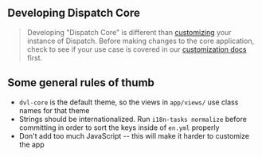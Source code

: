 Developing Dispatch Core
---

> Developing "Dispatch Core" is different than [customizing](customization.md) your instance of Dispatch. Before making changes to the core application, check to see if your use case is covered in our [customization docs](customization.md) first.

## Some general rules of thumb

- `dvl-core` is the default theme, so the views in `app/views/` use class names for that theme
- Strings should be internationalized. Run `i18n-tasks normalize` before committing in order to sort the keys inside of `en.yml` properly
- Don't add too much JavaScript -- this will make it harder to customize the app
